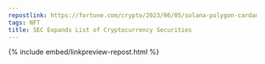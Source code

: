 ```yaml
---
repostlink: https://fortune.com/crypto/2023/06/05/solana-polygon-cardano-bnb-cryptocurrencies-labe-securities-sec-binance/
tags: NFT
title: SEC Expands List of Cryptocurrency Securities
---
```


{% include embed/linkpreview-repost.html %}

